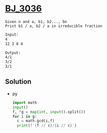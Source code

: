 # [BJ_3036](https://acmicpc.net/problem/3036)

```en
Given n and a, b1, b2..., bn
Print b1 / a, b2 / a in irreducible fraction
```

```txt
Input:
4
12 3 8 4

Output:
4/1
3/2
3/1
```

## Solution

* py

  ```py
  import math
  input()
  f, *g = map(int, input().split())
  for i in g:
    c = math.gcd(i,f)
    print(f'{f // c}/{i // c}')
  ```

